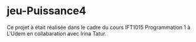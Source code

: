 # jeu-Puissance4
Ce projet à était réalisée dans le cadre du cours IFT1015 Programmation 1 à L'Udem en collabaration avec Irina Tatur.
